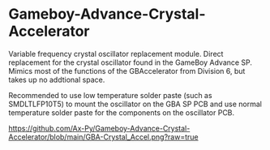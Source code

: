 # Gameboy-Advance-Crystal-Accelerator

Variable frequency crystal oscillator replacement module. Direct replacement for the crystal oscillator found in the GameBoy Advance SP. Mimics most of the functions of the GBAccelerator from Division 6, but takes up no addtional space.

Recommended to use low temperature solder paste (such as SMDLTLFP10T5) to mount the oscillator on the GBA SP PCB and use normal temperature solder paste for the components on the oscillator PCB.

https://github.com/Ax-Py/Gameboy-Advance-Crystal-Accelerator/blob/main/GBA-Crystal_Accel.png?raw=true
